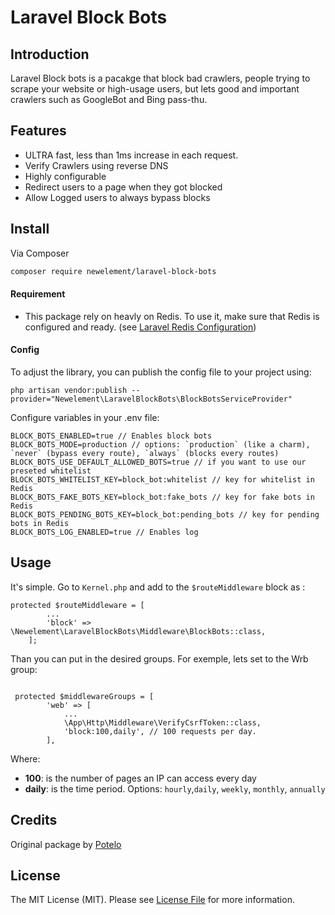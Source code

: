 # Laravel Block Bots

## Introduction

Laravel Block bots is a pacakge that block bad crawlers, people trying to scrape your website or high-usage users, but lets good and important crawlers such as GoogleBot and Bing pass-thu.

## Features

- ULTRA fast, less than 1ms increase in each request.
- Verify Crawlers using reverse DNS
- Highly configurable
- Redirect users to a page when they got blocked
- Allow Logged users to always bypass blocks

## Install

Via Composer

```bash
composer require newelement/laravel-block-bots
```

#### Requirement

- This package rely on heavly on Redis. To use it, make sure that Redis is configured and ready. (see [Laravel Redis Configuration](https://laravel.com/docs/12.x/redis#configuration))

#### Config

To adjust the library, you can publish the config file to your project using:

```
php artisan vendor:publish --provider="Newelement\LaravelBlockBots\BlockBotsServiceProvider"
```

Configure variables in your .env file:

```
BLOCK_BOTS_ENABLED=true // Enables block bots
BLOCK_BOTS_MODE=production // options: `production` (like a charm), `never` (bypass every route), `always` (blocks every routes)
BLOCK_BOTS_USE_DEFAULT_ALLOWED_BOTS=true // if you want to use our preseted whitelist
BLOCK_BOTS_WHITELIST_KEY=block_bot:whitelist // key for whitelist in Redis
BLOCK_BOTS_FAKE_BOTS_KEY=block_bot:fake_bots // key for fake bots in Redis
BLOCK_BOTS_PENDING_BOTS_KEY=block_bot:pending_bots // key for pending bots in Redis
BLOCK_BOTS_LOG_ENABLED=true // Enables log

```

## Usage

It's simple. Go to `Kernel.php` and add to the `$routeMiddleware` block as :

```
protected $routeMiddleware = [
        ...
        'block' => \Newelement\LaravelBlockBots\Middleware\BlockBots::class,
    ];
```

Than you can put in the desired groups. For exemple, lets set to the Wrb group:

```

 protected $middlewareGroups = [
        'web' => [
            ...
            \App\Http\Middleware\VerifyCsrfToken::class,
            'block:100,daily', // 100 requests per day.
        ],
```

Where:

- **100**: is the number of pages an IP can access every day
- **daily**: is the time period. Options: `hourly`,`daily`, `weekly`, `monthly`, `annually`

## Credits

Original package by [Potelo](https://github.com/potelo)

## License

The MIT License (MIT). Please see [License File](LICENSE.md) for more information.
